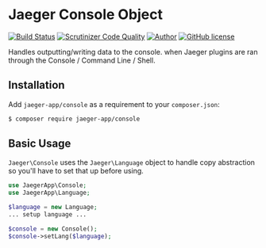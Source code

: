 # Jaeger Console Object

[![Build Status](https://travis-ci.org/jaeger-app/console.svg?branch=master)](https://travis-ci.org/jaeger-app/console)
[![Scrutinizer Code Quality](https://scrutinizer-ci.com/g/jaeger-app/console/badges/quality-score.png?b=master)](https://scrutinizer-ci.com/g/jaeger-app/console/?branch=master)
[![Author](http://img.shields.io/badge/author-@mithra62-blue.svg?style=flat-square)](https://twitter.com/mithra62)
[![GitHub license](https://img.shields.io/badge/license-MIT-blue.svg)](https://raw.githubusercontent.com/jaeger-app/bootstrap/master/LICENSE)

Handles outputting/writing data to the console. when Jaeger plugins are ran through the Console / Command Line / Shell. 

## Installation
Add `jaeger-app/console` as a requirement to your `composer.json`:

```bash
$ composer require jaeger-app/console
```

## Basic Usage

`Jaeger\Console` uses the `Jaeger\Language` object to handle copy abstraction so you'll have to set that up before using. 

```php
use JaegerApp\Console;
use JaegerApp\Language;

$language = new Language; 
... setup language ...

$console = new Console();
$console->setLang($language);
```